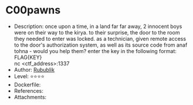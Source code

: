 # C00pawns  
 
* Description:
once upon a time, in a land far far away,
2 innocent boys were on their way to the kirya. to their surprise, the door to the room they needed to enter was locked.
as a technician, given remote access to the door's authorization system, as well as its source code from anaf tohna - 
would you help them?
enter the key in the following format: FLAG{KEY}<br>
nc <ctf_address>:1337
* Author: [Rubublik](https://github.com/Rubublik)  
* Level: :star::star::star::star:
* Dockerfile:
* References:  
* Attachments:  
